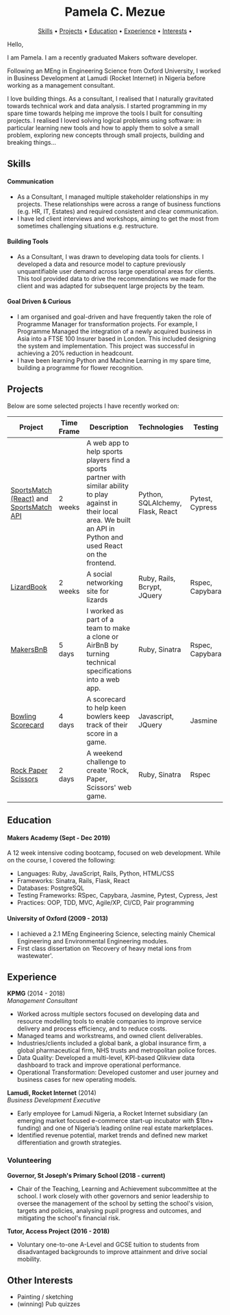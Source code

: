 <h1 align="center"> Pamela C. Mezue </h1>

<p align="center">
  <a href="#user-content-skills">Skills</a> •
  <a href="#user-content-projects">Projects</a> •
  <a href="#user-content-education">Education</a> •
  <a href="#user-content-experience">Experience</a> •
  <a href="#user-content-interests">Interests</a> •
</p>

Hello,

I am Pamela. I am a recently graduated Makers software developer.

Following an MEng in Engineering Science from Oxford University, I worked in Business Development at Lamudi (Rocket Internet) in Nigeria before working as a management consultant. 

I love building things. As a consultant, I realised that I naturally gravitated towards technical work and data analysis. I started programming in my spare time towards helping me improve the tools I built for consulting projects. I realised I loved solving logical problems using software: in particular learning new tools and how to apply them to solve a small problem, exploring new concepts through small projects, building and breaking things...


## Skills

#### Communication

- As a Consultant, I managed multiple stakeholder relationships in my projects. These relationships were across a range of business functions (e.g. HR, IT, Estates) and required consistent and clear communication.
- I have led client interviews and workshops, aiming to get the most from sometimes challenging situations e.g. restructure.

#### Building Tools

- As a Consultant, I was drawn to developing data tools for clients. I developed a data and resource model to capture previously unquantifiable user demand across large operational areas for clients. This tool provided data to drive the recommendations we made for the client and was adapted for subsequent large projects by the team.

#### Goal Driven & Curious

- I am organised and goal-driven and have frequently taken the role of Programme Manager for transformation projects. For example, I Programme Managed the integration of a newly acquired business in Asia into a FTSE 100 Insurer based in London. This included designing the system and implementation. This project was successful in achieving a 20% reduction in headcount.
- I have been learning Python and Machine Learning in my spare time, building a programme for flower recognition.

## Projects
Below are some selected projects I have recently worked on:

| Project | Time Frame | Description | Technologies | Testing |
| --- | --- | --- | --- | --- |
| [SportsMatch (React)](https://github.com/Mezela/sportsmatch_react) and [SportsMatch API](https://github.com/Mezela/sportsmatch_api) | 2 weeks | A web app to help sports players find a sports partner with similar ability to play against in their local area. We built an API in Python and used React on the frontend. | Python, SQLAlchemy, Flask, React | Pytest, Cypress|
| [LizardBook](https://github.com/Mezela/acebook--LizardBook-) | 2 weeks | A social networking site for lizards | Ruby, Rails, Bcrypt, JQuery | Rspec, Capybara |
| [MakersBnB](https://github.com/Mezela/MakersBnB) | 5 days | I worked as part of a team to make a clone or AirBnB by turning technical specifications into a web app. | Ruby, Sinatra | Rspec, Capybara |
| [Bowling Scorecard](https://github.com/Mezela/bowling-challenge) | 4 days | A scorecard to help keen bowlers keep track of their score in a game. | Javascript, JQuery | Jasmine |
| [Rock Paper Scissors](https://github.com/Mezela/rps-challenge) | 2 days | A weekend challenge to create 'Rock, Paper, Scissors' web game. | Ruby, Sinatra | Rspec |
 

## Education
#### Makers Academy (Sept - Dec 2019)

A 12 week intensive coding bootcamp, focused on web development. While on the course, I covered the following:
- Languages: Ruby, JavaScript, Rails, Python, HTML/CSS
- Frameworks: Sinatra, Rails, Flask, React
- Databases: PostgreSQL
- Testing Frameworks: RSpec, Capybara, Jasmine, Pytest, Cypress, Jest
- Practices: OOP, TDD, MVC, Agile/XP, CI/CD, Pair programming

#### University of Oxford (2009 - 2013)

- I achieved a 2.1 MEng Engineering Science, selecting mainly Chemical Engineering and Environmental Engineering modules.
- First class dissertation on ‘Recovery of heavy metal ions from wastewater'.

## Experience
**KPMG** (2014 - 2018)    
*Management Consultant*  

- Worked across multiple sectors focused on developing data and resource modelling tools to enable companies to improve service delivery and process efficiency, and to reduce costs.
- Managed teams and workstreams, and owned client deliverables.
- Industries/clients included a global bank, a global insurance firm, a global pharmaceutical firm, NHS trusts and metropolitan police forces. 
- Data Quality: Developed a multi-level, KPI-based Qlikview data dashboard to track and improve operational performance.
- Operational Transformation: Developed customer and user journey and business cases for new operating models. 

**Lamudi, Rocket Internet** (2014)   
*Business Development Executive*  

-	Early employee for Lamudi Nigeria, a Rocket Internet subsidiary (an emerging market focused e-commerce start-up incubator with $1bn+ funding) and one of Nigeria’s leading online real estate marketplaces.
-	Identified revenue potential, market trends and defined new market differentiation and growth strategies.  

### Volunteering

**Governor, St Joseph's Primary School (2018 - current)**
- Chair of the Teaching, Learning and Achievement subcommittee at the school. I work closely with other governors and senior leadership to oversee the management of the school by setting the school's vision, targets and policies, analysing pupil progress and outcomes, and mitigating the school's financial risk.

**Tutor, Access Project (2016 - 2018)**
- Voluntary one-to-one A-Level and GCSE tuition to students from disadvantaged backgrounds to improve attainment and drive social mobility.

## Other Interests
- Painting / sketching
- (winning) Pub quizzes

